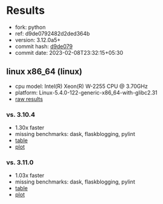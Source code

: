 # Results

- fork: python
- ref: d9de0792482d2ded364b
- version: 3.12.0a5+
- commit hash: [d9de079](https://github.com/python/cpython/commit/d9de079)
- commit date: 2023-02-08T23:32:15+05:30

## linux x86_64 (linux)

- cpu model: Intel(R) Xeon(R) W-2255 CPU @ 3.70GHz
- platform: Linux-5.4.0-122-generic-x86_64-with-glibc2.31
- [raw results](bm-20230208-linux-x86_64-python-d9de0792482d2ded364b-3.12.0a5%2B-d9de079.json)

### vs. 3.10.4

- 1.30x faster
- missing benchmarks: dask, flaskblogging, pylint
- [table](bm-20230208-linux-x86_64-python-d9de0792482d2ded364b-3.12.0a5%2B-d9de079-vs-3.10.4.md)
- [plot](bm-20230208-linux-x86_64-python-d9de0792482d2ded364b-3.12.0a5%2B-d9de079-vs-3.10.4.png)

### vs. 3.11.0

- 1.03x faster
- missing benchmarks: dask, flaskblogging, pylint
- [table](bm-20230208-linux-x86_64-python-d9de0792482d2ded364b-3.12.0a5%2B-d9de079-vs-3.11.0.md)
- [plot](bm-20230208-linux-x86_64-python-d9de0792482d2ded364b-3.12.0a5%2B-d9de079-vs-3.11.0.png)

